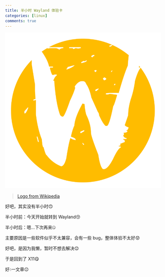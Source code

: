 ```yaml
---
title: 半小时 Wayland 体验卡
categories: [linux]
comments: true
---
```


<a data-fancybox="wayland" href="../assets/img/post/wayland/Wayland_Logo.svg.png"><img src="../assets/img/post/wayland/Wayland_Logo.svg.png">

> Logo from <a href="https://de.wikipedia.org/wiki/Wayland_(Display-Server-Protokoll)#/media/Datei:Wayland_Logo.svg" target="_blank">Wikipedia</a>

好吧，其实没有半小时:upside_down_face:

半小时前：今天开始就转到 Wayland:kissing_closed_eyes:

半小时后：嗯...下次再来:zipper_mouth_face:

主要原因是一些软件似乎不太兼容，会有一些 bug，整体体验不太好:worried:

好吧，是因为我懒，暂时不想去解决:relieved:

于是回到了 X11:yum:

好:droplet:一文章:neutral_face:
